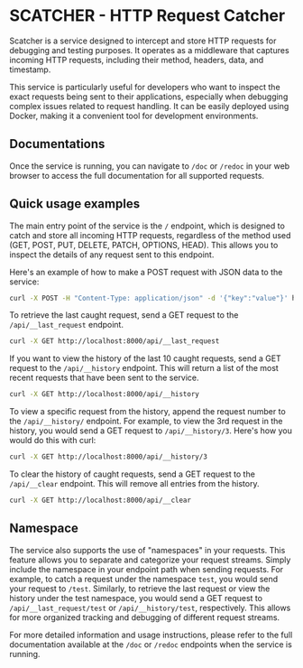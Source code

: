 # SCATCHER - HTTP Request Catcher

Scatcher is a service designed to intercept and store HTTP requests for debugging and testing purposes. It operates as a middleware that captures incoming HTTP requests, including their method, headers, data, and timestamp.

This service is particularly useful for developers who want to inspect the exact requests being sent to their applications, especially when debugging complex issues related to request handling. It can be easily deployed using Docker, making it a convenient tool for development environments.

## Documentations
Once the service is running, you can navigate to `/doc` or `/redoc` in your web browser to access the full documentation for all supported requests.

## Quick usage examples
The main entry point of the service is the `/` endpoint, which is designed to catch and store all incoming HTTP requests, regardless of the method used (GET, POST, PUT, DELETE, PATCH, OPTIONS, HEAD). This allows you to inspect the details of any request sent to this endpoint.

Here's an example of how to make a POST request with JSON data to the service:
```bash
curl -X POST -H "Content-Type: application/json" -d '{"key":"value"}' http://localhost:8000/
```

To retrieve the last caught request, send a GET request to the `/api/__last_request` endpoint.
```bash
curl -X GET http://localhost:8000/api/__last_request
```

If you want to view the history of the last 10 caught requests, send a GET request to the `/api/__history` endpoint. This will return a list of the most recent requests that have been sent to the service.
```bash
curl -X GET http://localhost:8000/api/__history
```

To view a specific request from the history, append the request number to the `/api/__history/` endpoint. For example, to view the 3rd request in the history, you would send a GET request to `/api/__history/3`. Here's how you would do this with curl:
```bash
curl -X GET http://localhost:8000/api/__history/3
```

To clear the history of caught requests, send a GET request to the `/api/__clear` endpoint. This will remove all entries from the history.
```bash
curl -X GET http://localhost:8000/api/__clear
```

## Namespace
The service also supports the use of "namespaces" in your requests. This feature allows you to separate and categorize your request streams. Simply include the namespace in your endpoint path when sending requests. For example, to catch a request under the namespace `test`, you would send your request to `/test`. Similarly, to retrieve the last request or view the history under the test namespace, you would send a GET request to `/api/__last_request/test` or `/api/__history/test`, respectively. This allows for more organized tracking and debugging of different request streams.

For more detailed information and usage instructions, please refer to the full documentation available at the `/doc` or `/redoc` endpoints when the service is running.
